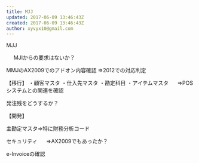 ```yaml
---
title: MJJ
updated: 2017-06-09 13:46:43Z
created: 2017-06-09 13:46:43Z
author: xyvyx10@gmail.com
---
```


MJJ

     MJIからの要求はないか？

MMJのAX2009でのアドオン内容確認
⇒2012での対応判定

【移行】
・顧客マスタ
・仕入先マスタ
・勘定科目
・アイテムマスタ
     ⇒POSシステムとの関連を確認

発注残をどうするか？

【開発】

主勘定マスタ⇒特に財務分析コード

セキュリティ
     ⇒AX2009でもあったか？

e-Invoiceの確認